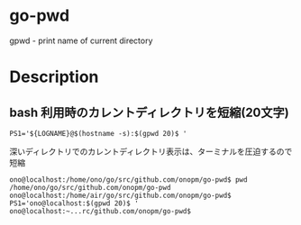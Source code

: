 # go-pwd

gpwd - print name of current directory

# Description


## bash 利用時のカレントディレクトリを短縮(20文字)

````
PS1='${LOGNAME}@$(hostname -s):$(gpwd 20)$ '
````

深いディレクトリでのカレントディレクトリ表示は、ターミナルを圧迫するので短縮

````
ono@localhost:/home/ono/go/src/github.com/onopm/go-pwd$ pwd
/home/ono/go/src/github.com/onopm/go-pwd
ono@localhost:/home/air/go/src/github.com/onopm/go-pwd$ PS1='ono@localhost:$(gpwd 20)$ '
ono@localhost:~...rc/github.com/onopm/go-pwd$
````

